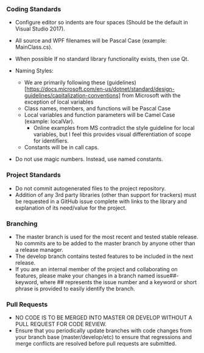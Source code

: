 ### Coding Standards
* Configure editor so indents are four spaces (Should be the default in Visual Studio 2017).
* All source and WPF filenames will be Pascal Case (example: MainClass.cs).
* When possible If no standard library functionality exists, then use Qt.
* Naming Styles:
	* We are primarily following these (guidelines)[https://docs.microsoft.com/en-us/dotnet/standard/design-guidelines/capitalization-conventions] from Microsoft with the exception of local variables
	* Class names, members, and functions will be Pascal Case
	* Local variables and function parameters will be Camel Case (example: localVar).
		* Online examples from MS contradict the style guideline for local variables, but I feel this provides visual differentiation of scope for identifiers.
	* Constants will be in call caps.

* Do not use magic numbers. Instead, use named constants.

### Project Standards
* Do not commit autogenerated files to the project repository.
* Addition of any 3rd party libraries (other than support for trackers) must be requested in a GitHub issue complete with links to the library and explanation of its need/value for the project.

### Branching
* The master branch is used for the most recent and tested stable release. No commits are to be added to the master branch by anyone other than a release manager.
* The develop branch contains tested features to be included in the next release.
* If you are an internal member of the project and collaborating on features, please make your changes in a branch named issue##-keyword, where ## represents the issue number and a keyword or short phrase is provided to easily identify the branch.

### Pull Requests
* NO CODE IS TO BE MERGED INTO MASTER OR DEVELOP WITHOUT A PULL REQUEST FOR CODE REVIEW.
* Ensure that you periodically update branches with code changes from your branch base (master/develop/etc) to ensure that regressions and merge conflicts are resolved before pull requests are submitted.
